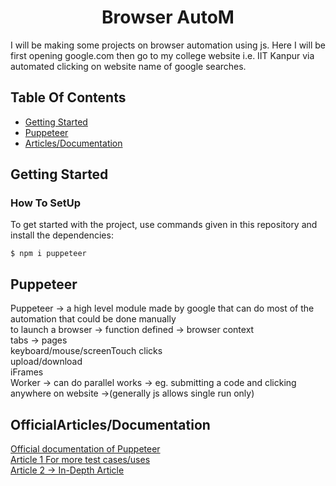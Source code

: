<h1 align="center">Browser AutoM</h1>
I will be making some projects on browser automation using js.
Here I will be first opening google.com then go to my college website i.e. IIT Kanpur via automated clicking on website name of google searches.

## Table Of Contents
- [Getting Started](#getting-started)
- [Puppeteer](#Puppeteer)
- [Articles/Documentation](#OfficialArticles/Documentation)

## Getting Started

### How To SetUp

To get started with the project, use commands given in this repository and install the dependencies:

```
$ npm i puppeteer
```


## Puppeteer

Puppeteer -> a high level module made by google that can do most of the automation that could be done manually<br>
to launch a browser -> function defined -> browser context<br>
tabs -> pages <br>
keyboard/mouse/screenTouch clicks <br>
upload/download <br>
iFrames <br>
Worker -> can do parallel works -> eg. submitting a code and clicking anywhere on website ->(generally js allows single run only) <br>

## OfficialArticles/Documentation

[Official documentation of Puppeteer](https://pptr.dev/)<br>
[Article 1 For more test cases/uses](https://flaviocopes.com/puppeteer/)<br>
[Article 2 -> In-Depth Article](https://nitayneeman.com/posts/getting-to-know-puppeteer-using-practical-examples/)<br>

